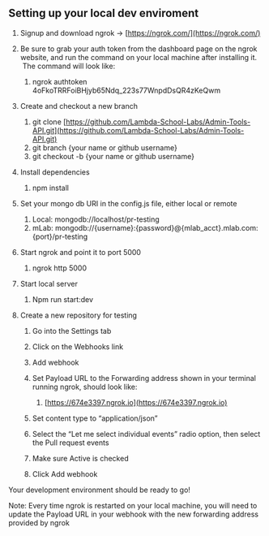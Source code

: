 ## Setting up your local dev enviroment

1. Signup and download ngrok -&gt; [https://ngrok.com/](https://ngrok.com/) 
2. Be sure to grab your auth token from the dashboard page on the ngrok website, and run the command on your local machine after installing it.  The command will look like:  
    1.  ngrok authtoken 4oFkoTRRFoiBHjyb65Ndq_223s77WnpdDsQR4zKeQwm 

3. Create and checkout a new branch 
    1. git clone [https://github.com/Lambda-School-Labs/Admin-Tools-API.git](https://github.com/Lambda-School-Labs/Admin-Tools-API.git) 
    2. git branch {your name or github username} 
    3. git checkout -b {your name or github username} 

4. Install dependencies 
    1. npm install 

5. Set your mongo db URI in the config.js file, either local or remote 
    1. Local: mongodb://localhost/pr-testing 
    2. mLab: mongodb://{username}:{password}@{mlab_acct}.mlab.com:{port}/pr-testing 

6. Start ngrok and point it to port 5000 
    1. ngrok http 5000 

7. Start local server 
    1. Npm run start:dev 

8. Create a new repository for testing  
    1. Go into the Settings tab 
    2. Click on the Webhooks link 
    3. Add webhook 
    4. Set Payload URL to the Forwarding address shown in your terminal running ngrok, should look like:  
        1. [https://674e3397.ngrok.io](https://674e3397.ngrok.io) 

    5. Set content type to “application/json” 
    6. Select the “Let me select individual events” radio option, then select the Pull request events 
    7. Make sure Active is checked 
    8. Click Add webhook 

Your development environment should be ready to go!

  

Note: Every time ngrok is restarted on your local machine, you will need to update the Payload URL in your webhook with the new forwarding address provided by ngrok